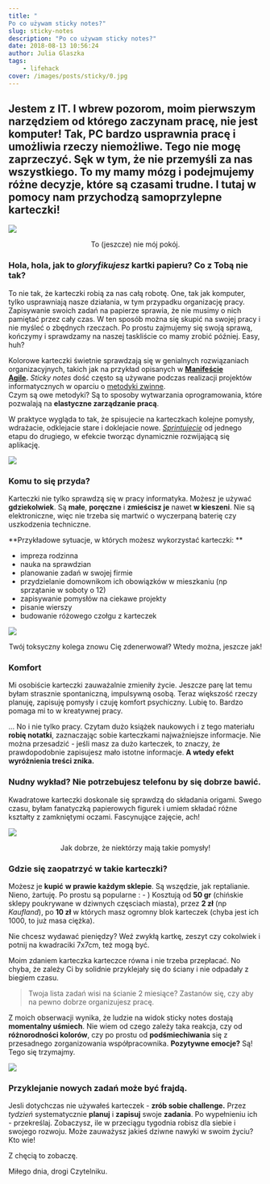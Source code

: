 ```yaml
---
title: "
Po co używam sticky notes?"
slug: sticky-notes
description: "Po co używam sticky notes?"
date: 2018-08-13 10:56:24
author: Julia Glaszka
tags:
    - lifehack
cover: /images/posts/sticky/0.jpg
---
```


## Jestem z IT. I wbrew pozorom, moim pierwszym narzędziem od którego zaczynam pracę, nie jest komputer! Tak, PC bardzo usprawnia pracę i umożliwia rzeczy niemożliwe. Tego nie mogę zaprzeczyć. Sęk w tym, że nie przemyśli za nas wszystkiego. To my mamy mózg i podejmujemy różne decyzje, które są czasami trudne. I tutaj w pomocy nam przychodzą samoprzylepne karteczki!


![](/images/posts/sticky/1.jpg)
<div align="center"> 
To (jeszcze) nie mój pokój.</div>


### Hola, hola, jak to _gloryfikujesz_ kartki papieru? Co z Tobą nie tak?

To nie tak, że karteczki robią za nas całą robotę. One, tak jak komputer, tylko usprawniają nasze działania, w tym przypadku organizację pracy.  
Zapisywanie swoich zadań na papierze sprawia, że nie musimy o nich pamiętać przez cały czas. W ten sposób można się skupić na swojej pracy i nie myśleć o zbędnych rzeczach. Po prostu zajmujemy się swoją sprawą, kończymy i sprawdzamy na naszej taskliście co mamy zrobić później. Easy, huh?  

Kolorowe karteczki świetnie sprawdzają się w genialnych rozwiązaniach organizacyjnych, takich jak na przykład opisanych w **[Manifeście Agile](https://pl.wikipedia.org/wiki/Manifest_Agile).** _Sticky notes_ dość często są używane podczas realizacji projektów informatycznych w oparciu o [metodyki zwinne](http://4pm.pl/artykuly/zwinne-metodyki-zarzadzania-projektami).  
Czym są owe metodyki? Są to sposoby wytwarzania oprogramowania, które pozwalają na **elastyczne zarządzanie pracą**.  

W praktyce wygląda to tak, że spisujecie na karteczkach kolejne pomysły, wdrażacie, odklejacie stare i doklejacie nowe. _[Sprintujecie](https://pl.wikipedia.org/wiki/Scrum)_ od jednego etapu do drugiego, w efekcie tworząc dynamicznie rozwijającą się aplikację.  

![](/images/posts/sticky/5.png)


### Komu to się przyda?



Karteczki nie tylko sprawdzą się w pracy informatyka. Możesz je używać **gdziekolwiek**. Są **małe**, **poręczne** i **zmieścisz je** nawet **w kieszeni**. Nie są elektroniczne, więc nie trzeba się martwić o wyczerpaną baterię czy uszkodzenia techniczne. 

**Przykładowe sytuacje, w których możesz wykorzystać karteczki: **

*   impreza rodzinna
*   nauka na sprawdzian
*   planowanie zadań w swojej firmie
*   przydzielanie domownikom ich obowiązków w mieszkaniu (np sprzątanie w soboty o 12)
*   zapisywanie pomysłów na ciekawe projekty
*   pisanie wierszy
*   budowanie różowego czołgu z karteczek


![](/images/posts/sticky/2.jpg)
<div align="center"> 
Twój toksyczny kolega znowu Cię zdenerwował? Wtedy można, jeszcze jak!</div>

### Komfort 

Mi osobiście karteczki zauważalnie zmieniły życie. Jeszcze parę lat temu byłam strasznie spontaniczną, impulsywną osobą. Teraz większość rzeczy planuję, zapisuję pomysły i czuję komfort psychiczny. Lubię to. Bardzo pomaga mi to w kreatywnej pracy.  




... No i nie tylko pracy. Czytam dużo książek naukowych i z tego materiału **robię notatki**, zaznaczając sobie karteczkami najważniejsze informacje. Nie można przesadzić - jeśli masz za dużo karteczek, to znaczy, że prawdopodobnie zapisujesz mało istotne informacje. **A wtedy efekt wyróżnienia treści znika.**</div>

 

### Nudny wykład? Nie potrzebujesz telefonu by się dobrze bawić.



Kwadratowe karteczki doskonale się sprawdzą do składania origami. Swego czasu, byłam fanatyczką papierowych figurek i umiem składać różne kształty z zamkniętymi oczami. Fascynujące zajęcie, ach!

![](/images/posts/sticky/3.jpg)
<div align="center"> 
Jak dobrze, że niektórzy mają takie pomysły!
</div>

### Gdzie się zaopatrzyć w takie karteczki?

Możesz je **kupić** **w prawie każdym sklepie**. Są wszędzie, jak reptalianie. Nieno, żartuję. Po prostu są popularne : - ) Kosztują od **50 gr** (chińskie sklepy poukrywane w dziwnych częsciach miasta), przez **2 zł** (np _Kaufland_), po **10 zł** w których masz ogromny blok karteczek (chyba jest ich 1000, to już masa ciężka).  

Nie chcesz wydawać pieniędzy? Weź zwykłą kartkę, zeszyt czy cokolwiek i potnij na kwadraciki 7x7cm, też mogą być.  

Moim zdaniem karteczka karteczce równa i nie trzeba przepłacać. No chyba, że zależy Ci by solidnie przyklejały się do ściany i nie odpadały z biegiem czasu.  

> Twoja lista zadań wisi na ścianie 2 miesiące? Zastanów się, czy aby na pewno dobrze organizujesz pracę.

Z moich obserwacji wynika, że ludzie na widok sticky notes dostają **momentalny uśmiech**. Nie wiem od czego zależy taka reakcja, czy od **różnorodności kolorów**, czy po prostu od **podśmiechiwania** się z przesadnego zorganizowania współpracownika. **Pozytywne emocje?** Są! Tego się trzymajmy.  

![](/images/posts/sticky/4.jpg)

### Przyklejanie nowych zadań może być frajdą.

Jesli dotychczas nie używałeś karteczek - **zrób sobie challenge.** Przez _tydzień_ systematycznie **planuj** i **zapisuj** swoje **zadania**. Po wypełnieniu ich - przekreślaj. Zobaczysz, ile w przeciągu tygodnia robisz dla siebie i swojego rozwoju. Może zauważysz jakieś dziwne nawyki w swoim życiu? Kto wie!  


Z chęcią to zobaczę.  

Miłego dnia, drogi Czytelniku.